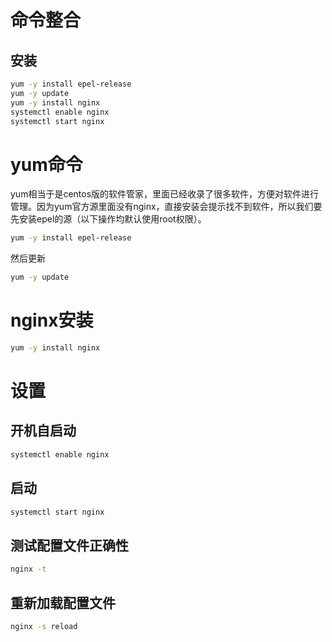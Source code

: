 # 命令整合

## 安装

```bash
yum -y install epel-release
yum -y update
yum -y install nginx
systemctl enable nginx
systemctl start nginx

```

# yum命令

yum相当于是centos版的软件管家，里面已经收录了很多软件，方便对软件进行管理。因为yum官方源里面没有nginx，直接安装会提示找不到软件，所以我们要先安装epel的源（以下操作均默认使用root权限）。

```bash
yum -y install epel-release
```

然后更新

```bash
yum -y update
```

# nginx安装

```bash
yum -y install nginx
```

# 设置

## 开机自启动

```bash
systemctl enable nginx
```

## 启动

```bash
systemctl start nginx
```

## 测试配置文件正确性

```bash
nginx -t
```

## 重新加载配置文件

```bash
nginx -s reload
```